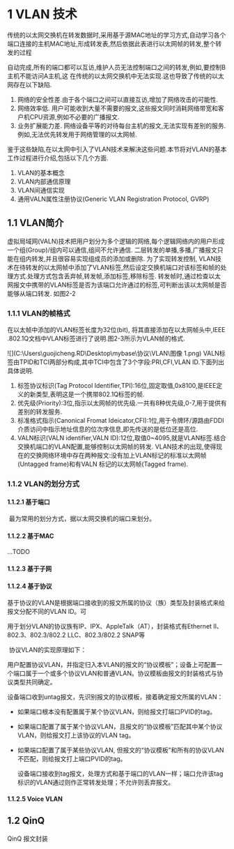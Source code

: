 

# 1 VLAN 技术
传统的以太网交换机在转发数据时,采用基于源MAC地址的学习方式,自动学习各个端口连接的主机MAC地址,形成转发表,然后依据此表进行以太网帧的转发,整个转发的过程

自动完成,所有的端口都可以互访,维护人员无法控制端口之间的转发,例如,要控制B主机不能访问A主机,这 在传统的以太网交换机中无法实现.这也导致了传统的以太网存在以下缺陷.

 1. 网络的安全性差.由于各个端口之间可以直接互访,增加了网络攻击的可能性.
 2. 网络效率低. 用户可能收到大量不需要的报文,这些报文同时消耗网络带宽和客户机CPU资源,例如不必要的广播报文.
 3. 业务扩展能力差. 网络设备平等的对待每台主机的报文,无法实现有差别的服务.例如,无法优先转发用于网络管理的以太网帧.

鉴于这些缺陷,在以太网中引入了VLAN技术来解决这些问题.本节将对VLAN的基本工作过程进行介绍,包括以下几个方面.
 1. VLAN的基本概念
 2. VLAN内部通信原理
 3. VLAN间通信实现
 4. 通用VALN属性注册协议(Generic VLAN Registration Protocol, GVRP)

## 1.1 VLAN简介
虚拟局域网(VALN)技术把用户划分为多个逻辑的网络,每个逻辑网络内的用户形成一个组(Group)/组内可以通信,组间不允许通信. 二层转发的单播,多播,广播报文只能在组内转发,并且很容易实现组成员的添加或删除.
为了实现转发控制, VLAN技术在待转发的以太网帧中添加了VLAN标签,然后设定交换机端口对该标签和帧的处理方式.处理方式包含丢弃帧,转发帧,添加标签,移除标签.
转发帧时,通过检查以太网报文中携带的VLAN标签是否为该端口允许通过的标签,可判断出该以太网帧是否能够从端口转发. 如图2-2

### 1.1.1 VLAN的帧格式
在以太帧中添加的VLAN标签长度为32位(bit), 将其直接添加在以太网帧头中,IEEE .802.1Q文档中VLAN标签进行了说明.图2-3所示为VLAN帧的格式.

![](C:\Users\guojicheng.RD\Desktop\mybase\协议\VLAN\图像 1.png)
VALN标签由TPID和TCI两部分构成,其中TCI中包含了3个字段:PRI,CFI,VLAN ID.下面列出具体说明.

  1. 标签协议标识(Tag Protocol Identifier,TPI):16位,固定取值,0x8100,是IEEE定义的新类型,表明这是一个携带802.1Q标签的帧.
  2. 优先级(Priority):3位,指示以太网帧的优先级.一共有8种优先级,0-7,用于提供有差别的转发服务.
  3. 标准格式指示(Canonical Fromat Ideicator,CFI):1位,用于令牌环/源路由FDDI介质访问中指示地址信息的位次序信息,即先传送的是低位还是高位.
  4. VALN标识(VALN identifier,VALN ID):12位,取值0~4095,就是VLAN标签.结合交换机端口的VLAN配置,能够控制以太网帧的转发.
 VLAN技术的出现,使得现在的交换网络环境中存在两种报文:没有加上VLAN标记的标准以太网帧(Untagged frame)和有VALN 标记的以太网帧(Tagged frame).



### 1.1.2 VLAN的划分方式

#### 1.1.2.1 基于端口

​	最为常用的划分方式，据以太网交换机的端口来划分。



#### 1.1.2.2 基于MAC

...TODO

#### 1.1.2.3 基于子网

#### 1.1.2.4 基于协议

​	基于协议的VLAN是根据端口接收到的报文所属的协议（族）类型及封装格式来给报文分配不同的VLAN ID。可

用于划分VLAN的协议族有IP、IPX、AppleTalk（AT），封装格式有Ethernet II、802.3、802.3/802.2 LLC、802.3/802.2 SNAP等

​	协议VLAN的实现原理如下：

​	用户配置协议VLAN，并指定归入本VLAN的报文的“协议模板”；设备上可配置一个端口属于一个或多个协议VLAN和普通VLAN。协议模板由报文的封装格式与协议类型共同确定。

​	设备端口收到untag报文，先识别报文的协议模板，接着确定报文所属的VLAN：

- 如果端口根本没有配置属于某个协议VLAN，则给报文打端口PVID的tag。

- 如果端口配置了属于某个协议VLAN，且报文的“协议模板”匹配其中某个协议VLAN，则给报文打上该协议的VLAN tag。

- 如果端口配置了属于某些协议VLAN, 但报文的“协议模板”和所有的协议VLAN不匹配，则给报文打上端口PVID的tag。

    设备端口接收到tag报文，处理方式和基于端口的VLAN一样；端口允许该tag标识的VLAN通过则作正常转发处理；不允许则丢弃报文。

    



#### 1.1.2.5 Voice VLAN



## 1.2 QinQ

QinQ 报文封装














